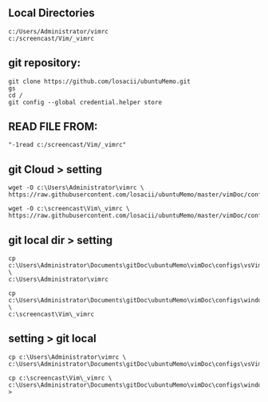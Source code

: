 ## Local Directories
    c:/Users/Administrator/vimrc
    c:/screencast/Vim/_vimrc

## git repository:
    git clone https://github.com/losacii/ubuntuMemo.git
    gs
    cd /
    git config --global credential.helper store

## READ FILE FROM: 
    "-1read c:/screencast/Vim/_vimrc"

## git Cloud > setting

	wget -O c:\Users\Administrator\vimrc \
    https://raw.githubusercontent.com/losacii/ubuntuMemo/master/vimDoc/configs/vsVimrc

	wget -O c:\screencast\Vim\_vimrc \
    https://raw.githubusercontent.com/losacii/ubuntuMemo/master/vimDoc/configs/winCmderVimrc


## git local dir > setting
	cp c:\Users\Administrator\Documents\gitDoc\ubuntuMemo\vimDoc\configs\vsVimrc.vim \
    c:\Users\Administrator\vimrc

	cp c:\Users\Administrator\Documents\gitDoc\ubuntuMemo\vimDoc\configs\windowsVimrc.vim \
    c:\screencast\Vim\_vimrc


## setting > git local 
	cp c:\Users\Administrator\vimrc \
    c:\Users\Administrator\Documents\gitDoc\ubuntuMemo\vimDoc\configs\vsVimrc.vim

	cp c:\screencast\Vim\_vimrc \
    c:\Users\Administrator\Documents\gitDoc\ubuntuMemo\vimDoc\configs\windowsVimrc.vim
    >


